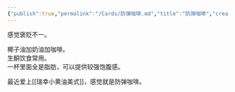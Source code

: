 ```yaml
---
{"publish":true,"permalink":"/Cards/防弹咖啡.md","title":"防弹咖啡","created":"2022-10-20","modified":"2025-07-12","published":"2025-07-27T01:56:51.317+08:00","cssclasses":""}
---
```



感觉褒贬不一。

椰子油加奶油加咖啡。  
生酮饮食常用。  
一杯里面全是脂肪，可以提供较强饱腹感。

最近爱上[[瑞幸小黄油美式]]，感觉就是防弹咖啡。
